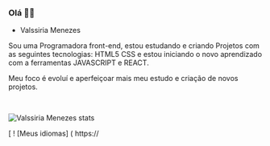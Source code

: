 ### Olá 🧑‍💻
- Valssiria Menezes 

Sou uma Programadora front-end, estou estudando e criando Projetos com as seguintes tecnologias:
HTML5 CSS e estou iniciando o novo aprendizado com a ferramentas JAVASCRIPT e REACT.

Meu foco é evoluí e aperfeiçoar mais meu estudo e criação de novos projetos.



<img scr="
https://img.shields.io/badge/HTML-239120?style=for-the-badge&logo=html5&logoColor=white">
<img scr="
https://img.shields.io/badge/CSS3-1572B6?style=for-the-badge&logo=css3&logoColor=white">
<img scr="
https://img.shields.io/badge/JavaScript-F7DF1E?style=for-the-badge&logo=javascript&logoColor=black "   >

![Valssiria Menezes stats](https://github-readme-stats.vercel.app/api?username=Valssiria&show_icons=true&theme=transparent)

[ ! [Meus idiomas] ( https://












